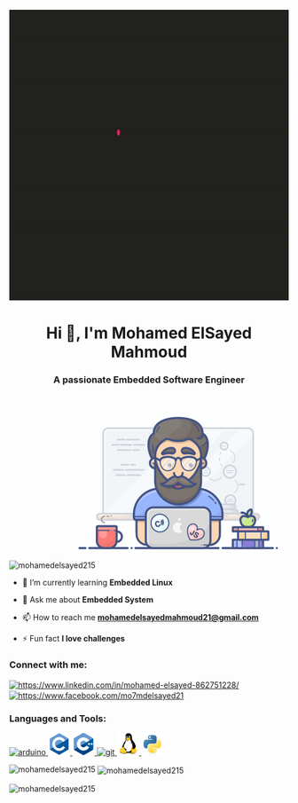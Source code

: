 
<p align="center">
  <img height="524" width="1600" src="https://github.com/MohamedElSayed215/MohamedElSayed215/blob/main/css-loader-large-1.gif">
</p>

<h1 align="center">Hi 👋, I'm Mohamed ElSayed Mahmoud</h1>
<h3 align="center">A passionate Embedded Software Engineer</h3>

<img align="right" alt="Coding" width="400" src="https://github.com/MohamedElSayed215/MohamedElSayed215/blob/main/programmer.gif">

<p align="left"> <img src="https://komarev.com/ghpvc/?username=mohamedelsayed215&label=Profile%20views&color=0e75b6&style=flat" alt="mohamedelsayed215" /> </p>

- 🌱 I’m currently learning **Embedded Linux**

- 💬 Ask me about **Embedded System**

- 📫 How to reach me **mohamedelsayedmahmoud21@gmail.com**

- ⚡ Fun fact **I love challenges**

<h3 align="left">Connect with me:</h3>
<p align="left">
<a href="https://linkedin.com/in/https://www.linkedin.com/in/mohamed-elsayed-862751228/" target="blank"><img align="center" src="https://raw.githubusercontent.com/rahuldkjain/github-profile-readme-generator/master/src/images/icons/Social/linked-in-alt.svg" alt="https://www.linkedin.com/in/mohamed-elsayed-862751228/" height="30" width="40" /></a>
<a href="https://fb.com/https://www.facebook.com/mo7mdelsayed21" target="blank"><img align="center" src="https://raw.githubusercontent.com/rahuldkjain/github-profile-readme-generator/master/src/images/icons/Social/facebook.svg" alt="https://www.facebook.com/mo7mdelsayed21" height="30" width="40" /></a>
</p>

<h3 align="left">Languages and Tools:</h3>
<p align="left"> <a href="https://www.arduino.cc/" target="_blank" rel="noreferrer"> <img src="https://cdn.worldvectorlogo.com/logos/arduino-1.svg" alt="arduino" width="40" height="40"/> </a> <a href="https://www.cprogramming.com/" target="_blank" rel="noreferrer"> <img src="https://raw.githubusercontent.com/devicons/devicon/master/icons/c/c-original.svg" alt="c" width="40" height="40"/> </a> <a href="https://www.w3schools.com/cpp/" target="_blank" rel="noreferrer"> <img src="https://raw.githubusercontent.com/devicons/devicon/master/icons/cplusplus/cplusplus-original.svg" alt="cplusplus" width="40" height="40"/> </a> <a href="https://git-scm.com/" target="_blank" rel="noreferrer"> <img src="https://www.vectorlogo.zone/logos/git-scm/git-scm-icon.svg" alt="git" width="40" height="40"/> </a> <a href="https://www.linux.org/" target="_blank" rel="noreferrer"> <img src="https://raw.githubusercontent.com/devicons/devicon/master/icons/linux/linux-original.svg" alt="linux" width="40" height="40"/> </a> <a href="https://www.python.org" target="_blank" rel="noreferrer"> <img src="https://raw.githubusercontent.com/devicons/devicon/master/icons/python/python-original.svg" alt="python" width="40" height="40"/> </a> </p>

<p><img align="left" src="https://github-readme-stats.vercel.app/api/top-langs?username=mohamedelsayed215&show_icons=true&locale=en&layout=compact" alt="mohamedelsayed215" /></p>

<p>&nbsp;<img align="center" src="https://github-readme-stats.vercel.app/api?username=mohamedelsayed215&show_icons=true&locale=en" alt="mohamedelsayed215" /></p>

<p><img align="center" src="https://github-readme-streak-stats.herokuapp.com/?user=mohamedelsayed215&" alt="mohamedelsayed215" /></p>
